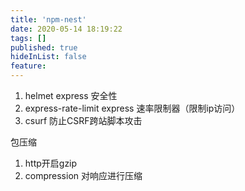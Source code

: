 ```yaml
---
title: 'npm-nest'
date: 2020-05-14 18:19:22
tags: []
published: true
hideInList: false
feature: 
---
```

1. helmet express 安全性
2. express-rate-limit express 速率限制器（限制ip访问）
3. csurf 防止CSRF跨站脚本攻击

包压缩
1. http开启gzip
2. compression 对响应进行压缩